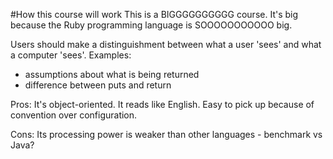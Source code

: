 #How this course will work
This is a BIGGGGGGGGGG course.
It's big because the Ruby programming language is SOOOOOOOOOOO big.

<!-- The examples are complex so may be ommitted, I was just thinking that it's really important for newcomers to understand that what they think they are getting back from their logic is not necessarily what the computer is returning. (Computers are stupid so they only give back what you told it to give back)-->
Users should make a distinguishment between what a user 'sees' and what a computer 'sees'.
Examples:
- assumptions about what is being returned
- difference between puts and return

Pros:
It's object-oriented.
It reads like English.
Easy to pick up because of convention over configuration.

Cons:
Its processing power is weaker than other languages - benchmark vs Java?
